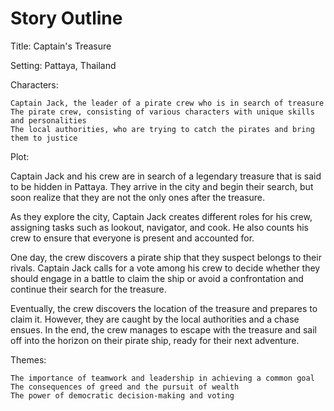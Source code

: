 # Story Outline

Title: Captain's Treasure

Setting: Pattaya, Thailand

Characters:

    Captain Jack, the leader of a pirate crew who is in search of treasure
    The pirate crew, consisting of various characters with unique skills and personalities
    The local authorities, who are trying to catch the pirates and bring them to justice

Plot:

Captain Jack and his crew are in search of a legendary treasure that is said to be hidden in Pattaya. They arrive in the city and begin their search, but soon realize that they are not the only ones after the treasure.

As they explore the city, Captain Jack creates different roles for his crew, assigning tasks such as lookout, navigator, and cook. He also counts his crew to ensure that everyone is present and accounted for.

One day, the crew discovers a pirate ship that they suspect belongs to their rivals. Captain Jack calls for a vote among his crew to decide whether they should engage in a battle to claim the ship or avoid a confrontation and continue their search for the treasure.

Eventually, the crew discovers the location of the treasure and prepares to claim it. However, they are caught by the local authorities and a chase ensues. In the end, the crew manages to escape with the treasure and sail off into the horizon on their pirate ship, ready for their next adventure.

Themes:

    The importance of teamwork and leadership in achieving a common goal
    The consequences of greed and the pursuit of wealth
    The power of democratic decision-making and voting

